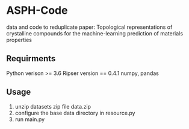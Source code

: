 # ASPH-Code
data and code to reduplicate paper: Topological representations of crystalline compounds for the machine-learning prediction of materials properties

## Requirments
Python verison >= 3.6
Ripser version == 0.4.1
numpy, pandas

## Usage
1. unzip datasets zip file data.zip
2. configure the base data directory in resource.py
3. run main.py
